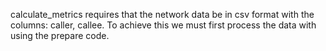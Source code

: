 calculate_metrics requires that the network data be in csv format with the columns: caller, callee.
To achieve this we must first process the data with using the prepare code.